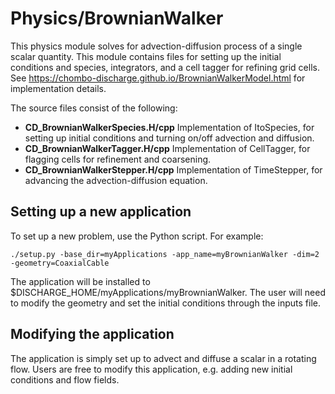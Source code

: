 # Physics/BrownianWalker
This physics module solves for advection-diffusion process of a single scalar quantity. This module contains files for setting up the initial conditions
and species, integrators, and a cell tagger for refining grid cells. See https://chombo-discharge.github.io/BrownianWalkerModel.html for implementation details.

The source files consist of the following:

* **CD_BrownianWalkerSpecies.H/cpp** Implementation of ItoSpecies, for setting up initial conditions and turning on/off advection and diffusion.
* **CD_BrownianWalkerTagger.H/cpp**  Implementation of CellTagger, for flagging cells for refinement and coarsening.
* **CD_BrownianWalkerStepper.H/cpp** Implementation of TimeStepper, for advancing the advection-diffusion equation. 

## Setting up a new application
To set up a new problem, use the Python script. For example:

```shell
./setup.py -base_dir=myApplications -app_name=myBrownianWalker -dim=2 -geometry=CoaxialCable
```

The application will be installed to $DISCHARGE_HOME/myApplications/myBrownianWalker.
The user will need to modify the geometry and set the initial conditions through the inputs file. 

## Modifying the application
The application is simply set up to advect and diffuse a scalar in a rotating flow.
Users are free to modify this application, e.g. adding new initial conditions and flow fields. 

